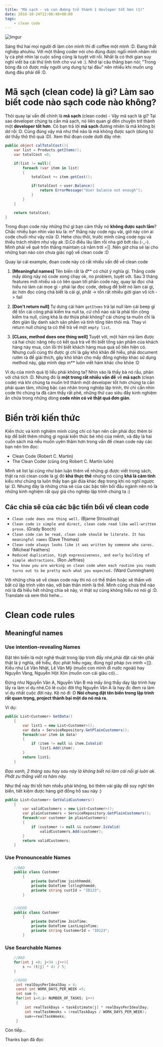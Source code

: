 ```yaml
---
title: "Mã sạch - và con đường trở thành 1 devloper tốt hơn (1)"
date: 2016-10-24T12:06:48+08:00
tags:
    - clean code
---
```


![Imgur](http://i.imgur.com/ig8F5Ep.png)

Sáng thứ hai mọi người đi làm còn mình thì đi coffee một mình :D. Đang thất nghiệp ahiuhiu. Với một thằng coder nói cho đúng được ngồi mình nhâm nhi ly cà phê nhìn lại cuộc sống cũng là tuyệt vời rồi. Nhất là có thời gian suy nghĩ viết ba cái thứ linh tinh cho vui vẻ :). Nhớ lại câu thằng bạn nói: "Trong bóng đá có được mấy người ung dung tự tại đâu" nên nhiều khi muốn ung dung đâu phải dễ :D.

# Mã sạch (clean code) là gì? Làm sao biết code nào sạch code nào không?
Thôi quay lại vấn đề chính là **mã sạch** (clean code) - Vậy mã sạch là gì? Tại sao developer chúng ta cần mã sạch, nó liên quan gì đến chuyện trở thành một **developer tốt hơn**. Có bạn trả lời **mã sạch** đương nhiên là mã không bị dơ rồi :D. Cũng đúng vậy mã như thế nào là mã không được sạch (dùng từ dơ thấy thô thô quá :D). Xem thử đoạn code dưới đây nhé:

```c#
public object calTotalCost(){
    var list = Products.getItems();
    var totalCost =0;

    if(list != null){
        foreach (var item in list)
        {
            totalCost += item.getCost();

            if(totalCost > user.Balance){
                return ErrorMessage("User balance not enough");
            }
        }
    }

    return totalCost;
}
```

Trong đoạn code này những thứ gì bạn cảm thấy nó **không được sạch lắm**? Chắc nhiều bạn nhìn vào kiu là: m* thằng này code ngu vãi, giờ này còn ai code chuối như vậy nữa :D. Hehe chịu thôi, trước mình cũng code ngu và thiếu trách nhiệm như vậy ak :D.Có điều lâu lắm rồi nha giờ bớt rầu (-_-). Mình phải về quê trốn thằng maintain cả nằm trời =]] .Nên giờ chia sẽ lại cho những bạn nào còn chưa giác ngộ về clean code :D 

Quay lại cái example, đoạn code này có rất nhiều vấn đề về clean code

1. **[Meaningful names]** Tên biến rất là đ** có chút ý nghĩa gì. Thằng code mấy dòng này nó code xong chạy ok, no problem, tuyệt vời. Sau 3 tháng features mới nhiều và có liên quan tới phần code này, quay lại đọc chả hiểu nó làm cái mọe gì - phải lại đọc code, debug để biết nó làm cái gì, ác hơn đọc cũng chả biết là cái gì, phắt -> tốn rất nhiều giời gian vô ích -> fail
    
2.  **[Don't return null]** Tự dưng cái hàm `getItems` trả lại null làm cái beep gì để tốn cái công phải kiểm tra null ta, cứ chỗ nào xài là phải tốn công kiểm tra null, cũng khá là dư thừa phải không? cái chúng ta muốn chỉ là đơn giản lấy danh sách sản phẩm và tính tổng tiên thôi mà. Thay vì return null chúng ta có thể trả về một `empty list`.

3. **[CLass, method does one thing well]** Tuyệt vời, một hàm mà làm được cả hai chức năng nếu có kết quả trả về thì biết tổng sản phẩm của khách hàng này mua, còn lỗi thì biết khách hàng mua quá số tiền hiện có. Nhưng cuối cùng thì được gì chỉ là gây khó khăn để hiểu, phải document rườm rà để giải thích, gây khó khăn cho mấy đồng nghiệp khác sử dụng method này, gặp mình dẹp m** luôn viết hàm khác cho khỏe :D 

Ví dụ của mình quá lộ liễu phải không ta? Nhìn vào là thấy bà nó rầu, phân với chả tích :D. Nhưng đó là **một trong rất nhiều vấn đề** về **mã sạch** (clean code) mà khi chúng ta muốn trở thành một developer tốt hơn chúng ta cần phải quan tâm, những bậc cao nhân trong nghiệp lập trình, thì chỉ cần nhìn code thì chúng ta đã cảm thấy rất phê, những thứ cao siêu đầy kinh nghiệm ẩn chứa trong những dòng **code nhìn có vẻ thật quá đơn giản**.

# Biển trời kiến thức
Kiến thức và kinh nghiệm mình cũng chỉ có hạn nên cần phải đọc thêm bí kíp để biết thêm những gì ngoài kiến thức bé nhỏ của mềnh, và đây là hai cuốn sách mà nếu muốn uyên thâm hơn trong vấn đề clean code này các bạn nên tìm đọc:

- Clean Code (Robert C. Martin)
- The Clean Coder (cũng ông Robert C. Martin luôn)

Mình sẽ list lại cũng như bàn luận thêm về những gì được viết trong sách, thật ra nói clean code là gì đó **khá thực thể** nhưng nó cũng **khá là cảm tính** kiểu như chúng ta luôn thấy bạn gái đứa khác đẹp trong khi nó nghĩ ngược lại :D. Nhưng đây là những chia sẽ của các bậc tiền bối đầu ngành nên nó là những kinh nghiệm rất quý giá cho nghiệp lập trình chúng ta :)

## Các chia sẽ của các bậc tiền bối về clean code

- `Clean code does one thing well.` (Bjarne Stroustrup) 
- `Clean code is simple and direct, clean code read like well-written prose.` (Grady Booch)
- `Clean code can be read, clean code should be literate. It has meaningful names` (Dave Thomas)
- `Clean code always looks like it was written by someone who cares.` (Micheal Feathers)
- `Reduced duplication, high expressiveness, and early building of simple abstractions.` (Ron Jeffries)
- `You know you are working on clean code when each routine you reads turns out to be pretty much what you expected.` (Ward Cunningham)

Với những chia sẽ về clean code này thì nó có thể thấm hoặc sẽ thấm với bất cứ lập trình viên nào, với bản thân mình là thế. Mình cũng chưa thể nào nói là đã hiểu hết những chia sẽ này, vì thật sự cũng không hiểu nó nói gì :D. Translate và xem thôi hehe...

# Clean code rules

## Meaningful names

### Use intention-revealing Names

Đặt tên biến là một nghệ thuật trong lập trình đấy nhé,phải đặt cái tên phải thật là ý nghĩa, dể hiễu, đọc phát hiểu ngay, đúng ngữ pháp (vs mình =]]). Kiểu như Lê Văn Nhật, Lê Văn Mỹ (muốn con mình đi nước ngoài) hay Nguyễn Vàng, Nguyễn Hột Xòn (muốn con cái giàu có)... 

Đừng như Nguyễn Văn A, Nguyễn Văn B mà mấy ông thầy dạy lập trình hay lấy ra làm ví dụ nhé.Có lẽ cuộc đời thg Nguyễn Văn A là hay đc đem ra làm ví dụ nhất cuộc đời này. Kệ nó đi :D **Nói chung đặt tên biến trong lập trình rất quan trọng, project thành bại một do nó mà ra.**

Ví dụ:
``` c#
public List<Customer> GetData()
    {
        var list1 = new List<Customer>();
        var data = ServiceRepository.GetPlainCustomers();
        foreach(var item in data)
        {
            if (item != null && item.IsValid)
                list1.Add(item);
        }
        return list1;
    }
```

*Đạo xanh, 2 tháng sau hay sau này là không biết nó làm cái nồi gì luôn ak. Phắt zu thằng viết ra hàm này.*

Như thế này thì tốt hơn nhiều phải không, bỏ thêm vài giây để suy nghĩ tên biến, tiết kiệm được hàng giờ đồng hồ sau này :)

``` c#
public List<Customer> GetValidCustomers()
    {
        var validCustomers = new List<Customer>();
        var plainCustomers = ServiceRepository.GetPlainCustomers();
        foreach(var customer in plainCustomers)
        {
            if (customer != null && customer.IsValid)
                validCustomers.Add(customer);
        }
        return validCustomers;
    }
```

### Use Pronounceable Names

```c#
    //BAD
    public class Customer
        {
            private DateTime joinhhmmdd;
            private DateTime lstloghhmmdd;
            private string custId = "ID123";
        }


    //GOOD
    public class Customer
        {
            private DateTime JoinTime;
            private DateTime LastLoginTime;
            private string CustomerId = "ID123";
        }
```

### Use Searchable Names

```c#
    //BAD
    for(int j =0; j<34 ;j++){
        s += (t[j] * 4) / 5;
    }

    //GOOD
     int realDaysPerIdealDay = 4;
     const int WORK_DAYS_PER_WEEK =5;
     int sum 0;
     for(int i=0;i< NUMBER_OF_TASKS; i++)
     {
         int realTaskDays = taskEstimate[j] * realDaysPerIdealDay;
         int realTaskWeeks = (realTaskDays / WORK_DAYS_PER_WEEK);
         sum+=realTaskWeeks;
     }
```

Còn tiếp...

Thanks bạn đã đọc


